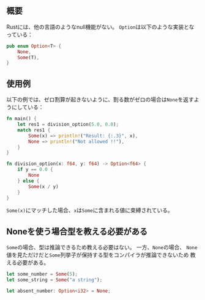 ## 概要
Rustには、他の言語のようなnull機能がない。
`Option`は以下のような実装となっている：
```rust
pub enum Option<T> {
    None,
    Some(T),
}
```

## 使用例
以下の例では、ゼロ割算が起きないように、割る数がゼロの場合は`None`を返すようにしている：
```rust
fn main() {
    let res1 = division_option(5.0, 0.0);
    match res1 {
        Some(x) => println!("Result: {:.3}", x),
        None => println!("Not allowed !!"),
    }
}

fn division_option(x: f64, y: f64) -> Option<f64> {
    if y == 0.0 {
        None
    } else {
        Some(x / y)
    }
}
```
`Some(x)`にマッチした場合、`x`は`Some`に含まれる値に束縛されている。

## Noneを使う場合型を教える必要がある
`Some`の場合、型は推論できるため教える必要はない。
一方、`None`の場合、
`None`値を見ただけだと`Some`列挙子が保持する型をコンパイラが推論できないため
教える必要がある。
```rust
let some_number = Some(5);
let some_string = Some("a string");

let absent_number: Option<i32> = None;
```
